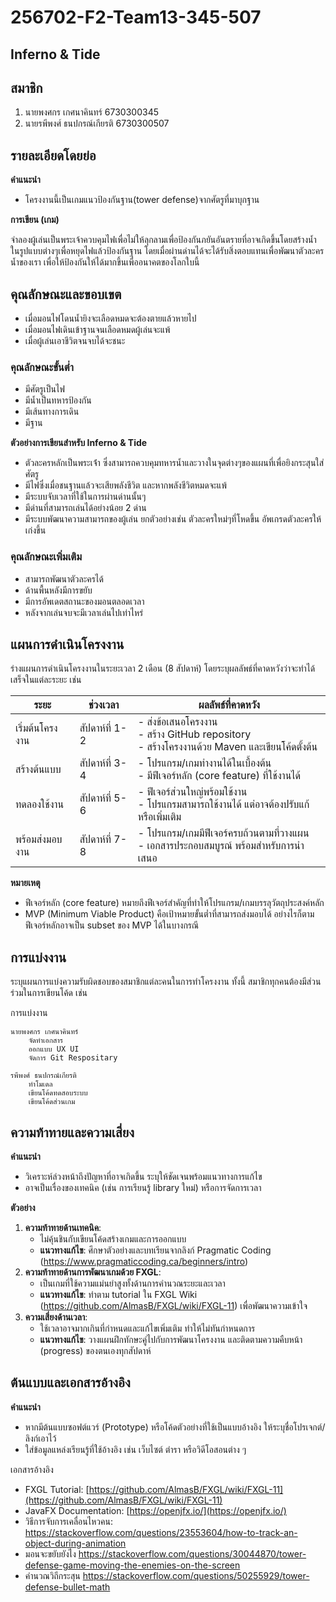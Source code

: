 # 256702-F2-Team13-345-507
## Inferno & Tide


## สมาชิก

1. นายพงศกร เกศนาคินทร์ 6730300345
2. นายรพีพงศ์ ธนปกรณ์เกียรติ 6730300507

## รายละเอียดโดยย่อ

**คำแนะนำ**

- โครงงานนี้เป็นเกมแนวป้องกันฐาน(tower defense)จากศัตรูที่มาบุกฐาน


**การเขียน (เกม)** 

จำลองผู้เล่นเป็นพระเจ้าควบคุมไฟเพื่อไม่ให้ลุกลามเพื่อป้องกันภยันอันตรายที่อาจเกิดขึ้นโดยสร้างน้ำในรูปแบบต่างๆเพื่อหยุดไฟแล้วป้องกันฐาน โดยเมื่อผ่านด่านได้จะได้รับสิ่งตอบแทนเพื่อพัฒนาตัวละครน้ำของเรา เพื่อให้ป้องกันให้ได้มากขึ้นเพื่ออนาคตของโลกใบนี้

## คุณลักษณะและขอบเขต

- เมื่อมอนไฟโดนน้ำยิงจะเลือดหมดจะต้องตายแล้วหายไป
- เมื่อมอนไฟเดินเข้าฐานจนเลือดหมดผู้เล่นจะแพ้
- เมื่อผู้เล่นเอาชีวิตจนจบได้จะชนะ

### คุณลักษณะขั้นต่ำ

- มีศัตรูเป็นไฟ
- มีน้ำเป็นทหารป้องกัน
- มีเส้นทางการเดิน
- มีฐาน

**ตัวอย่างการเขียนสำหรับ Inferno & Tide**

- ตัวละครหลักเป็นพระเจ้่า ซึ่งสามารถควบคุมทหารน้ำและวางในจุดต่างๆของแผนที่เพื่อยิงกระสุนใส่ศัตรู
- มีไฟซึ่งเมื่อชนฐานแล้วจะเสียพลังชีวิต และหากพลังชีวิตหมดจะแพ้
- มีระบบจับเวลาที่ใช้ในการผ่านด่านนั้นๆ
- มีด่านที่สามารถเล่นได้อย่างน้อย 2 ด่าน
- มีระบบพัฒนาความสามารถของผู้เล่น ยกตัวอย่างเช่น ตัวละครใหม่ๆที่โหดขึ้น อัพเกรดตัวละครให้เก่งขึ้น

### คุณลักษณะเพิ่มเติม

- สามารถพัฒนาตัวละครได้
- ด้านพื้นหลังมีการขยับ
- มีการอัพเดตสถานะของมอนตลอดเวลา
- หลังจากเล่นจบจะมีเวลาเล่นไปเท่าไหร่

## แผนการดำเนินโครงงาน

ร่างแผนการดำเนินโครงงานในระยะเวลา 2 เดือน (8 สัปดาห์) โดยระบุผลลัพธ์ที่คาดหวังว่าจะทำได้เสร็จในแต่ละระยะ เช่น

| **ระยะ**        | **ช่วงเวลา**   | **ผลลัพธ์ที่คาดหวัง**                                                                            |
| --------------- | -------------- | ------------------------------------------------------------------------------------------------ |
| เริ่มต้นโครงงาน | สัปดาห์ที่ 1-2 | - ส่งข้อเสนอโครงงาน<br>- สร้าง GitHub repository<br>- สร้างโครงงานด้วย Maven และเขียนโค้ดตั้งต้น |
| สร้างต้นแบบ     | สัปดาห์ที่ 3-4 | - โปรแกรม/เกมทำงานได้ในเบื้องต้น<br>- มีฟีเจอร์หลัก (core feature) ที่ใช้งานได้                  |
| ทดลองใช้งาน     | สัปดาห์ที่ 5-6 | - ฟีเจอร์ส่วนใหญ่พร้อมใช้งาน<br>- โปรแกรมสามารถใช้งานได้ แต่อาจต้องปรับแก้หรือเพิ่มเติม          |
| พร้อมส่งมอบงาน  | สัปดาห์ที่ 7-8 | - โปรแกรม/เกมมีฟีเจอร์ครบถ้วนตามที่วางแผน<br>- เอกสารประกอบสมบูรณ์ พร้อมสำหรับการนำเสนอ          |
**หมายเหตุ**

- ฟีเจอร์หลัก (core feature) หมายถึงฟีเจอร์สำคัญที่ทำให้โปรแกรม/เกมบรรลุวัตถุประสงค์หลัก
- MVP (Minimum Viable Product) คือเป้าหมายขั้นต่ำที่สามารถส่งมอบได้ อย่างไรก็ตาม ฟีเจอร์หลักอาจเป็น subset ของ MVP ได้ในบางกรณี

## การแบ่งงาน

ระบุแผนการแบ่งความรับผิดชอบของสมาชิกแต่ละคนในการทำโครงงาน ทั้งนี้ สมาชิกทุกคนต้องมีส่วนร่วมในการเขียนโค้ด เช่น

การแบ่งงาน

    นายพงศกร เกศนาคินทร์ 
        จัดทำเอกสาร 
        ออกแบบ UX UI
        จัดการ Git Respositary

    รพีพงศ์ ธนปกรณ์เกียรติ 
        ทำโมเดล
        เขียนโค้ดทดสอบระบบ
        เขียนโค้ดส่วนเกม


## ความท้าทายและความเสี่ยง

**คำแนะนำ**

- วิเคราะห์ล่วงหน้าถึงปัญหาที่อาจเกิดขึ้น ระบุให้ชัดเจนพร้อมแนวทางการแก้ไข
- อาจเป็นเรื่องของเทคนิค (เช่น การเรียนรู้ library ใหม่) หรือการจัดการเวลา

**ตัวอย่าง**

1. **ความท้าทายด้านเทคนิค**:
    - ไม่คุ้นชินกับเขียนโค้ดสร้างเกมและการออกแบบ
    - **แนวทางแก้ไข**: ศึกษาตัวอย่างและบทเรียนจากลิงก์ Pragmatic Coding (https://www.pragmaticcoding.ca/beginners/intro)
2. **ความท้าทายด้านการพัฒนาเกมด้วย FXGL**:
    - เป็นเกมที่ใช้ความแม่นยำสูงทั้งด้านการคำนวณระยะและเวลา 
    - **แนวทางแก้ไข**: ทำตาม tutorial ใน FXGL Wiki (https://github.com/AlmasB/FXGL/wiki/FXGL-11) เพื่อพัฒนาความเข้าใจ
3. **ความเสี่ยงด้านเวลา**:
    - ใช้เวลาอาจมากเกินที่กำหนดและแก้ไขเพิ่มเติม ทำให้ไม่ทันกำหนดการ
    - **แนวทางแก้ไข**: วางแผนฝึกทักษะคู่ไปกับการพัฒนาโครงงาน และติดตามความคืบหน้า (progress) ของตนเองทุกสัปดาห์

## ต้นแบบและเอกสารอ้างอิง

**คำแนะนำ**

- หากมีต้นแบบซอฟต์แวร์ (Prototype) หรือโค้ดตัวอย่างที่ใช้เป็นแบบอ้างอิง ให้ระบุชื่อโปรเจกต์/ลิงก์เอาไว้
- ใส่ข้อมูลแหล่งเรียนรู้ที่ใช้อ้างอิง เช่น เว็บไซต์ ตำรา หรือวิดีโอสอนต่าง ๆ

เอกสารอ้างอิง

- FXGL Tutorial: [https://github.com/AlmasB/FXGL/wiki/FXGL-11](https://github.com/AlmasB/FXGL/wiki/FXGL-11)
- JavaFX Documentation: [https://openjfx.io/](https://openjfx.io/)
- วิธีการจับการเคลื่อนไหวคน: https://stackoverflow.com/questions/23553604/how-to-track-an-object-during-animation
- มอนจะขยับยังไง https://stackoverflow.com/questions/30044870/tower-defense-game-moving-the-enemies-on-the-screen
- คำนวณวิถีกระสุน https://stackoverflow.com/questions/50255929/tower-defense-bullet-math

